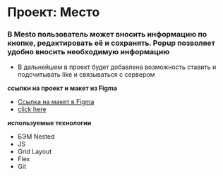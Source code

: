 # Проект: Место
### В Mesto пользователь может вносить информацию по кнопке, редактировать её и сохранять. Popup позволяет удобно вносить необходимую информацию

* В дальнейшем в проект будет добавлена возможность ставить и подсчитывать like и связываться с сервером



**ссылки на проект и макет из Figma**

* [Ссылка на макет в Figma](https://www.figma.com/file/2cn9N9jSkmxD84oJik7xL7/JavaScript.-Sprint-4?node-id=0%3A1)
* [click here](https://kirilltsurkan.github.io/mesto/)

**используемые технологии**
* БЭМ Nested
* JS
* Grid Layout
* Flex
* Git

